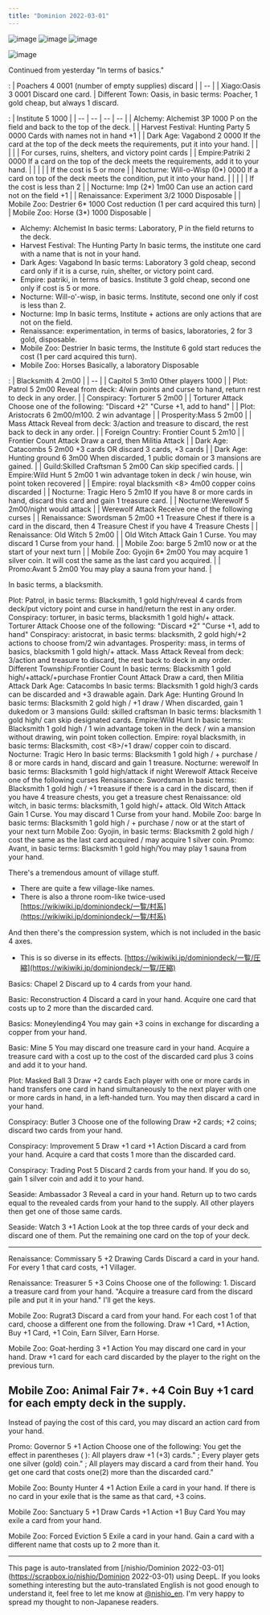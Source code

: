 ```yaml
---
title: "Dominion 2022-03-01"
---
```


![image](https://gyazo.com/d69759d262876dd95a953a117eb9df09/thumb/1000)
![image](https://gyazo.com/81b81dd68f02a4b2f95e5bd5dd504b23/thumb/1000)
![image](https://gyazo.com/1285d97854d84f05f6fd9871654b3823/thumb/1000)

![image](https://gyazo.com/853489a767d3c498013dd2db3ada1712/thumb/1000)

Continued from yesterday
"In terms of basics."

:
| Poachers 4 0001 (number of empty supplies) discard |
| -- |
| Xiago:Oasis 3 0001 Discard one card. |
Different Town: Oasis, in basic terms: Poacher, 1 gold cheap, but always 1 discard.

:
| Institute 5 1000 |
| -- | -- | -- | -- |
| Alchemy: Alchemist 3P 1000 P on the field and back to the top of the deck. |
| Harvest Festival: Hunting Party 5 0000 Cards with names not in hand +1 |
| Dark Age: Vagabond 2 0000 If the card at the top of the deck meets the requirements, put it into your hand. |
|  |  |  | For curses, ruins, shelters, and victory point cards |
| Empire:Patriki 2 0000 If a card on the top of the deck meets the requirements, add it to your hand. |
|  |  |  | If the cost is 5 or more |
| Nocturne: Will-o-Wisp (0*) 0000 If a card on top of the deck meets the condition, put it into your hand. |
|  |  |  | If the cost is less than 2 |
| Nocturne: Imp (2*) 1m00 Can use an action card not on the field +1 |
| Renaissance: Experiment 3/2 1000 Disposable |
| Mobile Zoo: Destrier 6* 1000 Cost reduction (1 per card acquired this turn) |
| Mobile Zoo: Horse (3*) 1000 Disposable |

- Alchemy: Alchemist In basic terms: Laboratory, P in the field returns to the deck.
- Harvest Festival: The Hunting Party In basic terms, the institute one card with a name that is not in your hand.
- Dark Ages: Vagabond In basic terms: Laboratory 3 gold cheap, second card only if it is a curse, ruin, shelter, or victory point card.
- Empire: patriki, in terms of basics. Institute 3 gold cheap, second one only if cost is 5 or more.
- Nocturne: Will-o'-wisp, in basic terms. Institute, second one only if cost is less than 2.
- Nocturne: Imp In basic terms, Institute + actions are only actions that are not on the field.
- Renaissance: experimentation, in terms of basics, laboratories, 2 for 3 gold, disposable.
- Mobile Zoo: Destrier In basic terms, the Institute 6 gold start reduces the cost (1 per card acquired this turn).
- Mobile Zoo: Horses Basically, a laboratory Disposable


:
| Blacksmith 4 2m00 |
| -- |
| Capitol 5 3m10 Other players 1000 |
| Plot: Patrol 5 2m00 Reveal from deck: 4/win points and curse to hand, return rest to deck in any order. |
| Conspiracy: Torturer 5 2m00 |
| Torturer Attack Choose one of the following: "Discard +2" "Curse +1, add to hand" |
| Plot: Aristocrats 6 2m00/m100. 2 win advantage |
| Prosperity:Mass 5 2m00 |
| Mass Attack Reveal from deck: 3/action and treasure to discard, the rest back to deck in any order. |
| Foreign Country: Frontier Count 5 2m10 |
| Frontier Count Attack Draw a card, then Militia Attack |
| Dark Age: Catacombs 5 2m00 +3 cards OR discard 3 cards, +3 cards |
| Dark Age: Hunting ground 6 3m00 When discarded, 1 public domain or 3 mansions are gained. |
| Guild:Skilled Craftsman 5 2m00 Can skip specified cards. |
| Empire:Wild Hunt 5 2m00 1 win advantage token in deck / win house, win point token recovered |
| Empire: royal blacksmith <8> 4m00 copper coins discarded |
| Nocturne: Tragic Hero 5 2m10 If you have 8 or more cards in hand, discard this card and gain 1 treasure card. |
| Nocturne:Werewolf 5 2m00/night would attack |
| Werewolf Attack Receive one of the following curses |
| Renaissance: Swordsman 5 2m00 +1 Treasure Chest if there is a card in the discard, then 4 Treasure Chest if you have 4 Treasure Chests |
| Renaissance: Old Witch 5 2m00 |
| Old Witch Attack Gain 1 Curse. You may discard 1 Curse from your hand. |
| Mobile Zoo: barge 5 2m10 now or at the start of your next turn |
| Mobile Zoo: Gyojin 6* 2m00 You may acquire 1 silver coin. It will cost the same as the last card you acquired. |
| Promo:Avant 5 2m00 You may play a sauna from your hand. |

In basic terms, a blacksmith.

Plot: Patrol, in basic terms: Blacksmith, 1 gold high/reveal 4 cards from deck/put victory point and curse in hand/return the rest in any order.
Conspiracy: torturer, in basic terms, blacksmith 1 gold high/+ attack.
Torturer Attack Choose one of the following: "Discard +2" "Curse +1, add to hand"
Conspiracy: aristocrat, in basic terms: blacksmith, 2 gold high/+2 actions to choose from/2 win advantages.
Prosperity: mass, in terms of basics, blacksmith 1 gold high/+ attack.
Mass Attack Reveal from deck: 3/action and treasure to discard, the rest back to deck in any order.
Different Township:Frontier Count In basic terms: Blacksmith 1 gold high/+attack/+purchase
Frontier Count Attack Draw a card, then Militia Attack
Dark Age: Catacombs In basic terms: Blacksmith 1 gold high/3 cards can be discarded and +3 drawable again.
Dark Age: Hunting Ground In basic terms: Blacksmith 2 gold high / +1 draw / When discarded, gain 1 dukedom or 3 mansions
Guild: skilled craftsman In basic terms: blacksmith 1 gold high/ can skip designated cards.
Empire:Wild Hunt In basic terms: Blacksmith 1 gold high / 1 win advantage token in the deck / win a mansion without drawing, win point token collection.
Empire: royal blacksmith, in basic terms: Blacksmith, cost <8>/+1 draw/ copper coin to discard.
Nocturne: Tragic Hero In basic terms: Blacksmith 1 gold high / + purchase / 8 or more cards in hand, discard and gain 1 treasure.
Nocturne: werewolf In basic terms: Blacksmith 1 gold high/attack if night
Werewolf Attack Receive one of the following curses
Renaissance: Swordsman In basic terms: Blacksmith 1 gold high / +1 treasure if there is a card in the discard, then if you have 4 treasure chests, you get a treasure chest
Renaissance: old witch, in basic terms: blacksmith, 1 gold high/+ attack.
Old Witch Attack Gain 1 Curse. You may discard 1 Curse from your hand.
Mobile Zoo: barge In basic terms: Blacksmith 1 gold high / + purchase / now or at the start of your next turn
Mobile Zoo: Gyojin, in basic terms: Blacksmith 2 gold high / cost the same as the last card acquired / may acquire 1 silver coin.
Promo: Avant, in basic terms: Blacksmith 1 gold high/You may play 1 sauna from your hand.

There's a tremendous amount of village stuff.
- There are quite a few village-like names.
- There is also a throne room-like twice-used
[https://wikiwiki.jp/dominiondeck/一覧/村系](https://wikiwiki.jp/dominiondeck/一覧/村系)

And then there's the compression system, which is not included in the basic 4 axes.
- This is so diverse in its effects.
[https://wikiwiki.jp/dominiondeck/一覧/圧縮](https://wikiwiki.jp/dominiondeck/一覧/圧縮)

Basics: Chapel 2
Discard up to 4 cards from your hand.

Basic: Reconstruction 4
Discard a card in your hand.
Acquire one card that costs up to 2 more than the discarded card.

Basics: Moneylending4
You may gain +3 coins in exchange for discarding a copper from your hand.

Basic: Mine 5
You may discard one treasure card in your hand.
Acquire a treasure card with a cost up to the cost of the discarded card plus 3 coins and add it to your hand.

Plot: Masked Ball 3
Draw +2 cards
Each player with one or more cards in hand transfers one card in hand simultaneously to the next player with one or more cards in hand, in a left-handed turn.
You may then discard a card in your hand.

Conspiracy: Butler 3
Choose one of the following
Draw +2 cards; +2 coins; discard two cards from your hand.

Conspiracy: Improvement 5
Draw +1 card
+1 Action
Discard a card from your hand.
Acquire a card that costs 1 more than the discarded card.

Conspiracy: Trading Post 5
Discard 2 cards from your hand. If you do so, gain 1 silver coin and add it to your hand.

Seaside: Ambassador 3
Reveal a card in your hand.
Return up to two cards equal to the revealed cards from your hand to the supply.
All other players then get one of those same cards.

Seaside: Watch 3
+1 Action
Look at the top three cards of your deck and discard one of them.
Put the remaining one card on the top of your deck.

---
Renaissance: Commissary 5
+2 Drawing Cards
Discard a card in your hand. For every 1 that card costs, +1 Villager.

Renaissance: Treasurer 5
+3 Coins
Choose one of the following: 1.
Discard a treasure card from your hand.
"Acquire a treasure card from the discard pile and put it in your hand."
I'll get the keys.

Mobile Zoo: Rugrat3
Discard a card from your hand. For each cost 1 of that card, choose a different one from the following.
Draw +1 Card, +1 Action, Buy +1 Card, +1 Coin, Earn Silver, Earn Horse.

Mobile Zoo: Goat-herding 3
+1 Action
You may discard one card in your hand.
Draw +1 card for each card discarded by the player to the right on the previous turn.

Mobile Zoo: Animal Fair 7*.
+4 Coin
Buy +1 card for each empty deck in the supply.
--------------------
Instead of paying the cost of this card, you may discard an action card from your hand.

Promo: Governor 5
+1 Action
Choose one of the following: You get the effect in parentheses ( ):
All players draw +1 (+3) cards." ;
Every player gets one silver (gold) coin." ;
All players may discard a card from their hand.
You get one card that costs one(2) more than the discarded card."

Mobile Zoo: Bounty Hunter 4
+1 Action
Exile a card in your hand. If there is no card in your exile that is the same as that card, +3 coins.

Mobile Zoo: Sanctuary 5
+1 Draw Cards
+1 Action
+1 Buy Card
You may exile a card from your hand.

Mobile Zoo: Forced Eviction 5
Exile a card in your hand. Gain a card with a different name that costs up to 2 more than it.

---
This page is auto-translated from [/nishio/Dominion 2022-03-01](https://scrapbox.io/nishio/Dominion 2022-03-01) using DeepL. If you looks something interesting but the auto-translated English is not good enough to understand it, feel free to let me know at [@nishio_en](https://twitter.com/nishio_en). I'm very happy to spread my thought to non-Japanese readers.